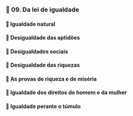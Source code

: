 ### 📑 09. Da lei de igualdade
#### 📃 Igualdade natural
#### 📃 Desigualdade das aptidões
#### 📃 Desigualdades sociais
#### 📃 Desigualdade das riquezas
#### 📃 As provas de riqueza e de miséria
#### 📃 Igualdade dos direitos do homem e da mulher
#### 📃 Igualdade perante o túmulo
